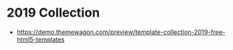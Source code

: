 # 2019 Collection
- https://demo.themewagon.com/preview/template-collection-2019-free-html5-templates
